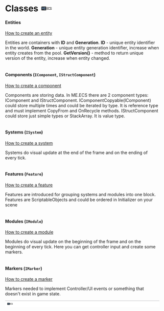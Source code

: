 # Classes [![](Logo-Tiny.png)](/../../#glossary)

#### Entities
[How to create an entity](Manual-CreatingEntities.md)

Entities are containers with **ID** and **Generation**.
**ID** - unique entity identifier in the world.
**Generation** - unique entity generation identifier, increase when entity creates from the pool.
**GetVersion()** - method to return unique version of the entity, increase when entity changed.
<br>
<br>

#### Components (```IComponent```, ```IStructComponent```)
[How to create a component](Manual-CreatingComponents.md)

Components are storing data. In ME.ECS there are 2 component types: IComponent and IStructComponent.
IComponentCopyable(IComponent) could store multiple times and could be iterated by type. It is reference type and must implement CopyFrom and OnRecycle methods.
IStructComponent could store just simple types or StackArray. It is value type.
<br>
<br>

#### Systems (```ISystem```)
[How to create a system](Manual-CreatingSystems.md)

Systems do visual update at the end of the frame and on the ending of every tick.
<br>
<br>

#### Features (```Feature```)
[How to create a feature](Manual-CreatingFeature.md)

Features are introduced for grouping systems and modules into one block. Features are ScriptableObjects and could be ordered in Initializer on your scene
<br>
<br>

#### Modules (```IModule```)
[How to create a module](Manual-CreatingModules.md)

Modules do visual update on the beginning of the frame and on the beginning of every tick. Here you can get controller input and create some markers.
<br>
<br>

#### Markers (```IMarker```)
[How to create a marker](Manual-CreatingMarkers.md)

Markers needed to implement Controller/UI events or something that doesn't exist in game state.

[![](Footer.png)](/../../#glossary)
